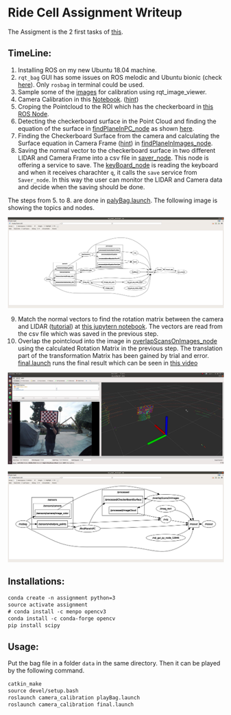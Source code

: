 # Ride Cell Assignment Writeup

The Assigment is the 2 first tasks of [this](https://docs.google.com/document/d/1nPu88GcZtNbK_Ymds0xDD0di-BQol65H-c6o5yjIIq0/edit?usp=sharing).

## TimeLine:
1. Installing ROS on my new Ubuntu 18.04 machine.
2. `rqt_bag` GUI has some issues on ROS melodic and Ubuntu bionic (check [here](https://github.com/ros-visualization/rqt_bag/issues/27)). Only `rosbag` in terminal could be used.
3. Sample some of the [images](https://github.com/yosoufe/Assignment/tree/master/scripts/cal_imgs) for calibration using rqt_image_viewer.
4. Camera Calibration in this [Notebook](https://github.com/yosoufe/Assignment/blob/master/scripts/Camera%20Calibration.ipynb). ([hint](https://docs.opencv.org/3.4/dc/dbb/tutorial_py_calibration.html))
5. Croping the Pointcloud to the ROI which has the checkerboard in [this ROS Node](https://github.com/yosoufe/Assignment/blob/master/catkin_ws/src/camera_calibration/src/findPlaneInImages.cpp).
6. Detecting the checkerboard surface in the Point Cloud and finding the equation of the surface in [findPlaneInPC_node](https://github.com/yosoufe/Assignment/blob/master/catkin_ws/src/camera_calibration/src/findPlaneInPC.cpp) as shown [here](https://youtu.be/wLyaJD1hT4E).
7. Finding the Checkerboard Surface from the camera and calculating the Surface equation in Camera Frame ([hint](https://docs.opencv.org/3.4/d7/d53/tutorial_py_pose.html)) in [findPlaneInImages_node](https://github.com/yosoufe/Assignment/blob/master/catkin_ws/src/camera_calibration/src/findPlaneInImages.cpp).
8. Saving the normal vector to the checkerboard surface in two different LIDAR and Camera Frame into a csv file in [saver_node](https://github.com/yosoufe/Assignment/blob/master/catkin_ws/src/camera_calibration/src/saver.cpp). This node is offering a service to save. The [keyBoard_node](https://github.com/yosoufe/Assignment/blob/master/catkin_ws/src/camera_calibration/src/keyBoard.cpp) is reading the keyboard and when it receives charachter `q`, it calls the `save` service from `Saver_node`. In this way the user can monitor the LIDAR and Camera data and decide when the saving should be done.

The steps from 5. to 8. are done in [palyBag.launch](https://github.com/yosoufe/Assignment/blob/master/catkin_ws/src/camera_calibration/launch/playBag.launch). The following image is showing the topics and nodes.

![alt text](https://raw.githubusercontent.com/yosoufe/Assignment/master/Docs/ToProcess.png)

9. Match the normal vectors to find the rotation matrix between the camera and LIDAR ([tutorial](https://www.coursera.org/learn/robotics-perception/lecture/X22IH/pose-from-3d-point-correspondences-the-procrustes-problem)) at [this jupytern notebook](https://github.com/yosoufe/Assignment/blob/master/scripts/RotationMatrixCal.ipynb). The vectors are read from the csv file which was saved in the previous step.
10. Overlap the pointcloud into the image in [overlapScansOnImages_node](https://github.com/yosoufe/Assignment/blob/master/catkin_ws/src/camera_calibration/src/overlapScansOnImages.cpp) using the calculated Rotation Matrix in the previous step. The translation part of the transformation Matrix has been gained by trial and error. [final.launch](https://github.com/yosoufe/Assignment/blob/master/catkin_ws/src/camera_calibration/launch/final.launch) runs the final result which can be seen in [this video](https://www.youtube.com/watch?v=ZNkftIjOVeE&feature=youtu.be)

<a href="https://www.youtube.com/watch?v=ZNkftIjOVeE&feature=youtu.be" target="_blank"><img src="https://raw.githubusercontent.com/yosoufe/Assignment/master/Docs/video.png" alt="Final Video"/></a>

![alt text](https://raw.githubusercontent.com/yosoufe/Assignment/master/Docs/ToShowOff.png)

## Installations:

```
conda create -n assignment python=3
source activate assignment
# conda install -c menpo opencv3
conda install -c conda-forge opencv 
pip install scipy
```

## Usage:
Put the bag file in a folder `data` in the same directory. 
Then it can be played by the following command.
```
catkin_make
source devel/setup.bash
roslaunch camera_calibration playBag.launch
roslaunch camera_calibration final.launch
```



